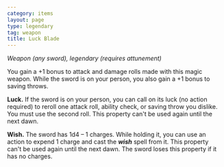 ```yaml
---
category: items
layout: page
type: legendary
tag: weapon
title: Luck Blade 
---
```

_Weapon (any sword), legendary (requires attunement)_ 

You gain a +1 bonus to attack and damage rolls made with this magic weapon. While the sword is on your person, you also gain a +1 bonus to saving throws.

**Luck.** If the sword is on your person, you can call on its luck (no action required) to reroll one attack roll, ability check, or saving throw you dislike. You must use the second roll. This property can't be used again until the next dawn.

**Wish.** The sword has 1d4 – 1 charges. While holding it, you can use an action to expend 1 charge and cast the **_wish_** spell from it. This property can't be used again until the next dawn. The sword loses this property if it has no charges.
